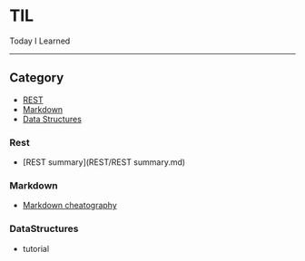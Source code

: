 # TIL
Today I Learned

---
## Category
* [REST](#rest)
* [Markdown](#markdown)
* [Data Structures](#datastructures)

### Rest
- [REST summary](REST/REST summary.md)

### Markdown
- [Markdown cheatography](Markdown/markdown-syntax.md)

### DataStructures
- tutorial
